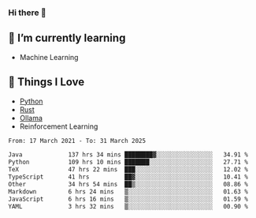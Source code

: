 ### Hi there 👋
<!-- ## About Me -->

## 🌱 I’m currently learning
- Machine Learning

## 🥰 Things I Love
- [Python](https://www.python.org/) 
- [Rust](https://www.rust-lang.org/)
- [Ollama](https://ollama.com)
- Reinforcement Learning

<!--START_SECTION:waka-->

```txt
From: 17 March 2021 - To: 31 March 2025

Java             137 hrs 34 mins ████████▓░░░░░░░░░░░░░░░░   34.91 %
Python           109 hrs 10 mins ███████░░░░░░░░░░░░░░░░░░   27.71 %
TeX              47 hrs 22 mins  ███░░░░░░░░░░░░░░░░░░░░░░   12.02 %
TypeScript       41 hrs          ██▓░░░░░░░░░░░░░░░░░░░░░░   10.41 %
Other            34 hrs 54 mins  ██▒░░░░░░░░░░░░░░░░░░░░░░   08.86 %
Markdown         6 hrs 24 mins   ▒░░░░░░░░░░░░░░░░░░░░░░░░   01.63 %
JavaScript       6 hrs 16 mins   ▒░░░░░░░░░░░░░░░░░░░░░░░░   01.59 %
YAML             3 hrs 32 mins   ▒░░░░░░░░░░░░░░░░░░░░░░░░   00.90 %
```

<!--END_SECTION:waka-->

<!--
**CharlesC03/CharlesC03** is a ✨ _special_ ✨ repository because its `README.md` (this file) appears on your GitHub profile.

Here are some ideas to get you started:

- 🔭 I’m currently working on ...
- 🌱 I’m currently learning ...
- 👯 I’m looking to collaborate on ...
- 🤔 I’m looking for help with ...
- 💬 Ask me about ...
- 📫 How to reach me: ...
- 😄 Pronouns: ...
- ⚡ Fun fact: ...
-->
